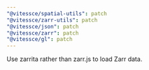 ```yaml
---
"@vitessce/spatial-utils": patch
"@vitessce/zarr-utils": patch
"@vitessce/json": patch
"@vitessce/zarr": patch
"@vitessce/gl": patch
---
```


Use zarrita rather than zarr.js to load Zarr data.
